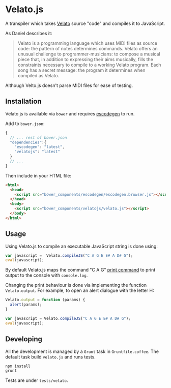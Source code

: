 # Velato.js

A transpiler which takes [Velato](http://danieltemkin.com/Velato) source "code" and compiles it to JavaScript.

As Daniel describes it:

> Velato is a programming language which uses MIDI files as source code: the pattern of notes determines commands. Velato offers an unusual challenge to programmer-musicians: to compose a musical piece that, in addition to expressing their aims musically, fills the constraints necessary to compile to a working Velato program. Each song has a secret message: the program it determines when compiled as Velato.

Although Velto.js doesn't parse MIDI files for ease of testing.

## Installation

Velato.js is available via `bower` and requires [escodegen](https://github.com/Constellation/escodegen) to run.

Add to `bower.json`:

```javascript
{
  // ... rest of bower.json
  "dependencies":{
    "escodegen": "latest",
    "velatojs": "latest"
  }
  // ...
}
```

Then include in your HTML file:

```html
<html>
  <head>
    <script src="bower_components/escodegen/escodegen.browser.js"></script>
  </head>
  <body>
    <script src="bower_components/velatojs/velato.js"></script>
  </body>
</html>
```

## Usage

Using Velato.js to compile an executable JavaScript string is done using:

```javascript
var javascript =  Velato.compileJS("C A G E E# A D# G");
eval(javascript);
```

By default Velato.js maps the command "C A G" [print command](http://danieltemkin.com/Velato#commandList) to print output to the console with `console.log`.

Changing the print behaviour is done via implementing the function `Velato.output`. For example, to open an alert dialogue with the letter H:

```javascript
Velato.output = function (params) {
  alert(params);
}

var javascript = Velato.compileJS("C A G E E# A D# G");
eval(javascript);
```

## Developing

All the development is managed by a `Grunt` task in `Gruntfile.coffee`. The default task build `velato.js` and runs tests.

```bash
npm install
grunt
```

Tests are under `tests/velato`.
